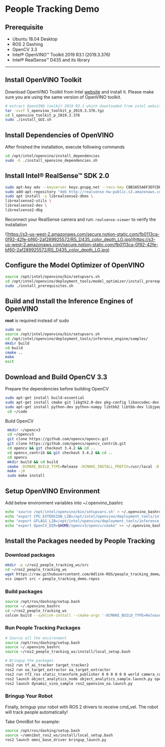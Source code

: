 # People Tracking Demo

## Prerequisite
- Ubuntu 18.04 Desktop
- ROS 2 Dashing
- OpenCV 3.3
- Intel® OpenVINO™ Toolkit 2019 R3.1 (2019.3.376)
- Intel® RealSense™ D435 and its library
---

## Install OpenVINO Toolkit

Download OpenVINO Toolkit from Intel [website](https://software.intel.com/en-us/openvino-toolkit) and install it. Please make sure you are using the same version of OpenVINO toolkit.

```bash
# extract OpenVINO toolkit 2019 R3.1 which downloaded from intel website
tar -xvzf l_openvino_toolkit_p_2019.3.376.tgz
cd l_openvino_toolkit_p_2019.3.376
sudo ./install_GUI.sh
```

## Install Dependencies of OpenVINO

After finished the installation, execute following commands

```bash
cd /opt/intel/openvino/install_dependencies
sudo -E ./install_openvino_dependencies.sh
```

## Install Intel® RealSense™ SDK 2.0

```bash
sudo apt-key adv --keyserver keys.gnupg.net --recv-key C8B3A55A6F3EFCDE || sudo apt-key adv --keyserver hkp://keyserver.ubuntu.com:80 --recv-key C8B3A55A6F3EFCDE
sudo add-apt-repository "deb http://realsense-hw-public.s3.amazonaws.com/Debian/apt-repo bionic main" -u
sudo apt install -y librealsense2-dkms \
librealsense2-utils \
librealsense2-dev \
librealsense2-dbg
```

 Reconnect your RealSense camera and run: `realsense-viewer` to verify the installation

![https://s3-us-west-2.amazonaws.com/secure.notion-static.com/fb0113ca-0f92-42fe-bf60-2af289925572/RS_D435_color_depth_LG.jpg](https://s3-us-west-2.amazonaws.com/secure.notion-static.com/fb0113ca-0f92-42fe-bf60-2af289925572/RS_D435_color_depth_LG.jpg)

## Configure the Model Optimizer of OpenVINO

```bash
source /opt/intel/openvino/bin/setupvars.sh
cd /opt/intel/openvino/deployment_tools/model_optimizer/install_prerequisites
sudo ./install_prerequisites.sh
```

## Build and Install the Inference Engines of OpenVINO

**root** is required instead of sudo

```bash
sudo su
source /opt/intel/openvino/bin/setupvars.sh
cd /opt/intel/openvino/deployment_tools/inference_engine/samples/
mkdir build
cd build
cmake ..
make
exit
```

## Download and Build OpenCV 3.3

Prepare the dependencies before building OpenCV

```bash
sudo apt-get install build-essential
sudo apt-get install cmake git libgtk2.0-dev pkg-config libavcodec-dev libavformat-dev libswscale-dev
sudo apt-get install python-dev python-numpy libtbb2 libtbb-dev libjpeg-dev libpng-dev libtiff-dev libjasper-dev libdc1394-22-dev
 cd ~/code
```

Build OpenCV

```bash
 mkdir ~/opencv3
 cd ~/opencv3
 git clone https://github.com/opencv/opencv.git
 git clone https://github.com/opencv/opencv_contrib.git
 cd opencv && git checkout 3.4.2 && cd ..
 cd opencv_contrib && git checkout 3.4.2 && cd ..
 cd opencv
 mkdir build && cd build
 cmake -DCMAKE_BUILD_TYPE=Release -DCMAKE_INSTALL_PREFIX=/usr/local -D OPENCV_EXTRA_MODULES_PATH=$HOME/opencv3/opencv_contrib/modules/ ..
 make -j8
 sudo make install
```

## Setup OpenVINO Environment

Add below environment variables into ~/.openvino_bashrc

```bash
echo 'source /opt/intel/openvino/bin/setupvars.sh' > ~/.openvino_bashrc
echo "export CPU_EXTENSION_LIB=/opt/intel/openvino/deployment_tools/inference_engine/samples/build/intel64/Release/lib/libcpu_extension.so" >> ~/.openvino_bashrc
echo "export GFLAGS_LIB=/opt/intel/openvino/deployment_tools/inference_engine/samples/build/intel64/Release/lib/libgflags_nothreads.a"  >> ~/.openvino_bashrc
echo "export OpenCV_DIR=$HOME/opencv3/opencv/cmake" >> ~/.openvino_bashrc
```

## Install the Packages needed by People Tracking

### Download packages

```bash
mkdir -p ~/ros2_people_tracking_ws/src
cd ~/ros2_people_tracking_ws
wget https://raw.githubusercontent.com/Adlink-ROS/people_tracking_demo/dashing-devel/people_tracking_demo.repos
vcs import src < people_tracking_demo.repos
```

### Build packages

```bash
source /opt/ros/dashing/setup.bash
source ~/.openvino_bashrc
cd ~/ros2_people_tracking_ws
colcon build --symlink-install --cmake-args '-DCMAKE_BUILD_TYPE=Release'
```

### Run People Tracking Packages

```bash
# Source all the environment
source /opt/ros/dashing/setup.bash
source ~/.openvino_bashrc
source ~/ros2_people_tracking_ws/install/local_setup.bash

# Bringup the packages
ros2 run tf_ai_tracker target_tracker2
ros2 run oa_target_extractor oa_target_extractor
ros2 run tf2_ros static_transform_publisher 0 0 0 0 0 0 world camera_color_optical_frame
ros2 launch object_analytics_node object_analytics_sample.launch.py open_rviz:=true
ros2 launch dynamic_vino_sample ros2_openvino_oa.launch.py
```

### Bringup Your Robot

Finally, bringup your robot with ROS 2 drivers to receive cmd_vel. The robot will track people automatically!

Take OmniBot for example:

```bash
source /opt/ros/dashing/setup.bash
source ~/omnibot_ros2_ws/install/local_setup.bash
ros2 launch omni_base_driver bringup_launch.py
```
